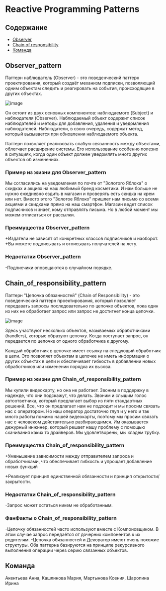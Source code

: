# Reactive Programming Patterns
## Содержание
- [Observer](#Observer_pattern)
- [Chain of responsibility](#Chain_of_responsibility_pattern)
- [Команда](#команда)
## Observer_pattern
Паттерн наблюдатель (Observer) - это поведенческий паттерн проектирования, который создаёт механизм подписки, позволяющий одним объектам следить и реагировать на события, происходящие в других объектах.

![image](https://github.com/KseniaMartynova/REAKTIV202AY/assets/113133074/2ac48a20-2f99-4c3c-8a1e-863773b6629f)

Он остоит из двух основных компонентов: наблюдаемого (Subject) и наблюдателя (Observer). Наблюдаемый объект содержит список наблюдателей и методы для добавления, удаления и уведомления наблюдателей. Наблюдатели, в свою очередь, содержат метод, который вызывается при обновлении наблюдаемого объекта.

Паттерн позволяет реализовать слабую связанность между объектами, облегчает расширение системы. Его использование особенно полезно в ситуациях, когда один объект должен уведомлять много других объектов об изменениях.

### Пример из жизни для Observer_pattern
Мы согласились на уведомления по почте от "Золотого Яблока" о скидках и акциях на наш любимый бренд косметики. И нам больше не нужно ежедневно ездить в магазин и проверять есть скидка на крем или нет. Вместо этого "Золотое Яблоко" пришлет нам письмо со всеми акциями и скидками прямо на наш смартфон. Магазин ведет список подписчиков и знает, кому отправлять письма. Но в любой момент мы можем отписаться от рассылки.

### Преимущества Observer_pattern
+Издатели не зависят от конкретных классов подписчиков и наоборот.
+Вы можете подписывать и отписывать получателей на лету.

### Недостатки Observer_pattern
-Подписчики оповещаются в случайном порядке.
## Chain_of_responsibility_pattern
Паттерн "Цепочка обязанностей" (Chain of Responsibility) - это поведенческий паттерн проектирования, который позволяет передавать запросы последовательно по цепочке объектов, пока один из них не обработает запрос или запрос не достигнет конца цепочки.

![image](https://github.com/KseniaMartynova/REAKTIV202AY/assets/113133074/ab6e7d68-98ff-4ed4-9124-11b144d8e39c)

Здесь участвуют несколько объектов, называемых обработчиками (handlers), которые образуют цепочку. Когда поступает запрос, он передается по цепочке от одного обработчика к другому.

Каждый обработчик в цепочке имеет ссылку на следующий обработчик в цепи. Это позволяет объектам в цепочке не иметь информации о других объектах в цепи и обеспечивает гибкость в добавлении новых обработчиков или изменении порядка их вызова.

### Пример из жизни для Chain_of_responsibility_pattern
Мы купили видеокарту, но она не работает. Звоним в поддержку в надежде, что они подскажут, что делать. Звоним и слышим голос автоответчика, который предлагает выбор из пяти стандартных решений. Все, что он предлагает нам не подходит и мы просим связать нас с оператором. Но наш оператор достаточно глуп и у него и так много работы помимо нашей видеокарты, поэтому мы просим связать нас с человеком действительно разбирающимся. Им оказывается дежурный инжинер, который решает нашу проблему с помощью скачивания каких то драйверов. Мы удовлетворены, мы кладем трубку.

### Преимущества Chain_of_responsibility_pattern
+Уменьшение зависимости между отправителем запроса и обработчиками, что обеспечивает гибкость и упрощает добавление новых функций

+Реализует принцип единственной обязанности и принцип открытости/закрытости.

### Недостатки Chain_of_responsibility_pattern
-Запрос может остаться никем не обработанным.

### ФанФакты о Chain_of_responsibility_pattern
-Цепочку обязанностей часто используют вместе с Компоновщиком. В этом случае запрос передаётся от дочерних компонентов к их родителям.
-Цепочка обязанностей и Декоратор имеют очень похожие структуры. Оба паттерна базируются на принципе рекурсивного выполнения операции через серию связанных объектов.
## Команда
Акентьева Анна, Кашлинова Мария, Мартынова Ксения, Шаропина Ирина
